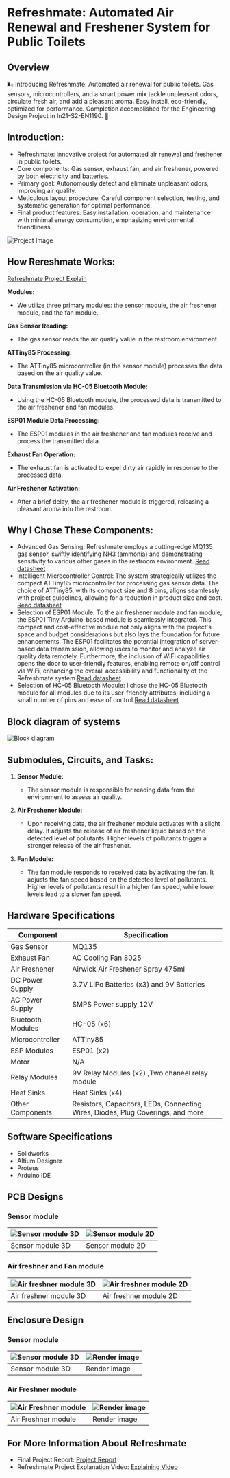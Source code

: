 

# Refreshmate: Automated Air Renewal and Freshener System for Public Toilets


## Overview
 🌬️ Introducing Refreshmate: Automated air renewal for public toilets. Gas sensors, microcontrollers, and a smart power mix tackle unpleasant odors, circulate fresh air, and add a pleasant aroma. Easy install, eco-friendly, optimized for performance. Completion accomplished for the Engineering Design Project in In21-S2-EN1190. 🚀

## Introduction:

- Refreshmate: Innovative project for automated air renewal and freshener in public toilets.
- Core components: Gas sensor, exhaust fan, and air freshener, powered by both electricity and batteries.
- Primary goal: Autonomously detect and eliminate unpleasant odors, improving air quality.
- Meticulous layout procedure: Careful component selection, testing, and systematic generation for optimal performance.
- Final product features: Easy installation, operation, and maintenance with minimal energy consumption, emphasizing environmental friendliness.

![Project Image](https://raw.githubusercontent.com/maduwanthasl/RefreshMate/main/Project%20images/Refreshmate%20project.png)

## How Rereshmate Works:

[Refreshmate Project Explain](https://github.com/maduwanthasl/RefreshMate/assets/107339150/9a8a3949-62f4-4360-bf2a-769d5a35e4b5)

**Modules:**
- We utilize three primary modules: the sensor module, the air freshener module, and the fan module.

**Gas Sensor Reading:**
- The gas sensor reads the air quality value in the restroom environment.

**ATTiny85 Processing:**
- The ATTiny85 microcontroller (in the sensor module) processes the data based on the air quality value.

**Data Transmission via HC-05 Bluetooth Module:**
- Using the HC-05 Bluetooth module, the processed data is transmitted to the air freshener and fan modules.

**ESP01 Module Data Processing:**
- The ESP01 modules in the air freshener and fan modules receive and process the transmitted data.

**Exhaust Fan Operation:**
- The exhaust fan is activated to expel dirty air rapidly in response to the processed data.

**Air Freshener Activation:**
- After a brief delay, the air freshener module is triggered, releasing a pleasant aroma into the restroom.

## Why I Chose These Components:

- Advanced Gas Sensing: Refreshmate employs a cutting-edge MQ135 gas sensor, swiftly identifying NH3 (ammonia) and demonstrating sensitivity to various other gases in the restroom environment. [Read datasheet](https://github.com/maduwanthasl/RefreshMate/blob/main/Datasheets/SNS-MQ135.pdf)
- Intelligent Microcontroller Control: The system strategically utilizes the compact ATTiny85 microcontroller for processing gas sensor data. The choice of ATTiny85, with its compact size and 8 pins, aligns seamlessly with project guidelines, allowing for a reduction in product size and cost. [Read datasheet](https://github.com/maduwanthasl/RefreshMate/blob/main/Datasheets/Atmel-2586-AVR-8-bit-Microcontroller-ATtiny25-ATtiny45-ATtiny85_Datasheet.pdf)
- Selection of ESP01 Module: To the air freshener module and fan module, the ESP01 Tiny Arduino-based module is seamlessly integrated. This compact and cost-effective module not only aligns with the project's space and budget considerations but also lays the foundation for future enhancements. The ESP01 facilitates the potential integration of server-based data transmission, allowing users to monitor and analyze air quality data remotely. Furthermore, the inclusion of WiFi capabilities opens the door to user-friendly features, enabling remote on/off control via WiFi, enhancing the overall accessibility and functionality of the Refreshmate system.[Read datasheet](https://github.com/maduwanthasl/RefreshMate/blob/main/Datasheets/esp01.pdf)
- Selection of HC-05 Bluetooth Module: I chose the HC-05 Bluetooth module for all modules due to its user-friendly attributes, including a small number of pins and ease of control.[Read datasheet](https://github.com/maduwanthasl/RefreshMate/blob/main/Datasheets/HC-05%20Datasheet.pdf)

## Block diagram of systems
![Block diagram](https://github.com/maduwanthasl/RefreshMate/blob/main/Block%20diagram/Main%20block%20daigram.png)

## Submodules, Circuits, and Tasks:

1. **Sensor Module:**
   - The sensor module is responsible for reading data from the environment to assess air quality.

2. **Air Freshener Module:**
   - Upon receiving data, the air freshener module activates with a slight delay. It adjusts the release of air freshener liquid based on the detected level of pollutants. Higher levels of pollutants trigger a stronger release of the air freshener.

3. **Fan Module:**
   - The fan module responds to received data by activating the fan. It adjusts the fan speed based on the detected level of pollutants. Higher levels of pollutants result in a higher fan speed, while lower levels lead to a slower fan speed.

## Hardware Specifications

| Component                | Specification              |
|--------------------------|-----------------------------|
| Gas Sensor               | MQ135                       |
| Exhaust Fan              | AC Cooling Fan 8025        |
| Air Freshener            | Airwick Air Freshener Spray 475ml |
| DC Power Supply          | 3.7V LiPo Batteries (x3) and 9V Batteries |
| AC Power Supply          | SMPS Power supply 12V |
| Bluetooth Modules        | HC-05 (x6)                  |
| Microcontroller          | ATTiny85                    |
| ESP Modules              | ESP01 (x2)                  |
| Motor                    | N/A                         |
| Relay Modules            | 9V Relay Modules (x2) ,Two chaneel relay module |
| Heat Sinks               | Heat Sinks (x4)             |
| Other Components         | Resistors, Capacitors, LEDs, Connecting Wires, Diodes, Plug Coverings, and more |

## Software Specifications

- Solidworks
- Altium Designer
- Proteus
- Arduino IDE


## PCB Designs

### Sensor module

| ![Sensor module 3D ](https://github.com/maduwanthasl/RefreshMate/blob/main/pcb%20designs/Sensor%20module/sensor%20module%20pcb.png) | ![Sensor module 2D](https://github.com/maduwanthasl/RefreshMate/blob/main/pcb%20designs/Sensor%20module/sensor%20module%20pcb%202D%20view.png) |
|---|---|
| Sensor module 3D | Sensor module 2D |

### Air freshner and Fan module
| ![Air freshner module 3D](https://github.com/maduwanthasl/RefreshMate/blob/main/pcb%20designs/Air%20freshner%20module%20%2B%20Fan%20module/Air%20freshner%20and%20fan%20module%20pcb.png) | ![Air freshner module 2D](https://github.com/maduwanthasl/RefreshMate/blob/main/pcb%20designs/Air%20freshner%20module%20%2B%20Fan%20module/Air%20freshner%20and%20fan%20module%20pcb%202D%20view.png) |
|---|---|
| Air freshner module 3D | Air freshner module 2D |


## Enclosure Design

### Sensor module
| ![Sensor module 3D](https://github.com/maduwanthasl/RefreshMate/blob/main/Solid%20works/Sensor%20module/Sensor%20module.png?raw=true) | ![Render image](https://github.com/maduwanthasl/RefreshMate/blob/main/Solid%20works/Sensor%20module/sensor%20module%20clean.jpg?raw=true) |
|---|---|
| Sensor module 3D | Render image |

### Air Freshner module

| ![Air Freshner module](https://github.com/maduwanthasl/RefreshMate/blob/main/Solid%20works/Air%20freshner%20module/Air%20freshner%20enclosure.png?raw=true)| ![Render image](https://github.com/maduwanthasl/RefreshMate/blob/main/Solid%20works/Air%20freshner%20module/Air%20freshner%20module.jpg?raw=true) |
|---|---|
| Air Freshner module | Render image |

## For More Information About Refreshmate

- Final Project Report: [Project Report](https://raw.githubusercontent.com/maduwanthasl/RefreshMate/3827d9fda2ea041df4310b1e1ae76f7727d4d3ec/Project%20proposal/DAMD%20Designers_Final%20project%20report.pdf)
- Refreshmate Project Explanation Video: [Explaining Video](https://drive.google.com/file/d/1oDDOuYQFnANiH_yXHOmqUqlNW3DxZMKs/view?usp=sharing)

